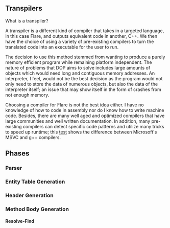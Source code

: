 ## Transpilers
What is a transpiler?

A transpiler is a different kind of compiler that takes in a targeted language, in this case Flare, and outputs equivalent code in
another, C++. We then have the choice of using a variety of pre-existing compilers to turn the translated code into an executable for
the user to run.

The decision to use this method stemmed from wanting to produce a purely memory efficient program while remaining platform independent.
The nature of problems that DOP aims to solve includes large amounts of objects which would need long and contiguous memory addresses.
An interpreter, I feel, would not be the best decision as the program would not only need to store the data of numerous objects, but also
the data of the interpreter itself; an issue that may show itself in the form of crashes from not enough memory.

Choosing a compiler for Flare is not the best idea either. I have no knowledge of how to code in assembly nor do I know how to write machine
code. Besides, there are many well aged and optimized compilers that have large communities and well written documentation. In addition, many 
pre-existing compilers can detect specific code patterns and utilize many tricks to speed up runtime; this [test](https://github.com/Alfred-Sung/DOP-test) 
shows the difference between Microsoft's MSVC and g++ compilers.

## Phases

### Parser

### Entity Table Generation

### Header Generation

### Method Body Generation

#### Resolve-Find